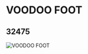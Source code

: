 # VOODOO FOOT
## 32475
![VOODOO FOOT](https://lc-www-live-s.legocdn.com/media/bricks/5/2/4143509.jpg)